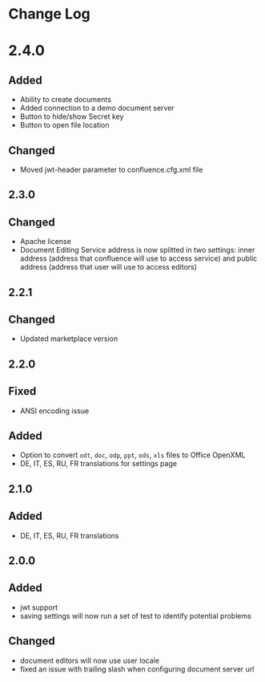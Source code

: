 # Change Log

# 2.4.0
## Added
- Ability to create documents
- Added connection to a demo document server
- Button to hide/show Secret key
- Button to open file location

## Changed
- Moved jwt-header parameter to confluence.cfg.xml file

## 2.3.0
## Changed
- Apache license
- Document Editing Service address is now splitted in two settings: inner address (address that confluence will use to access service) and public address (address that user will use to access editors)

## 2.2.1
## Changed
- Updated marketplace version

## 2.2.0
## Fixed
- ANSI encoding issue

## Added
- Option to convert `odt`, `doc`, `odp`, `ppt`, `ods`, `xls` files to Office OpenXML
- DE, IT, ES, RU, FR translations for settings page

## 2.1.0
## Added
- DE, IT, ES, RU, FR translations

## 2.0.0
## Added
- jwt support
- saving settings will now run a set of test to identify potential problems

## Changed
- document editors will now use user locale
- fixed an issue with trailing slash when configuring document server url
